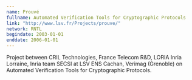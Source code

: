 ```yaml
---
name: Prouvé 
fullname: Automated Verification Tools for Cryptographic Protocols
link: "http://www.lsv.fr/Projects/prouve/"
network: RNTL
begindate: 2003-01-01 
enddate: 2006-01-01
---
```


Project between CRIL Technologies, France Telecom R&D, LORIA Inria Lorraine, Inria team SECSI at LSV ENS Cachan, Verimag (Grenoble) on Automated Verification Tools for Cryptographic Protocols.
